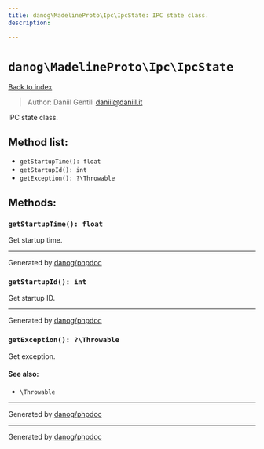```yaml
---
title: danog\MadelineProto\Ipc\IpcState: IPC state class.
description: 

---
```

# `danog\MadelineProto\Ipc\IpcState`
[Back to index](../../../index.md)

> Author: Daniil Gentili <daniil@daniil.it>  
  

IPC state class.  




## Method list:
* `getStartupTime(): float`
* `getStartupId(): int`
* `getException(): ?\Throwable`

## Methods:
### `getStartupTime(): float`

Get startup time.


---
Generated by [danog/phpdoc](https://phpdoc.daniil.it)

### `getStartupId(): int`

Get startup ID.


---
Generated by [danog/phpdoc](https://phpdoc.daniil.it)

### `getException(): ?\Throwable`

Get exception.


#### See also: 
* `\Throwable`



---
Generated by [danog/phpdoc](https://phpdoc.daniil.it)

---
Generated by [danog/phpdoc](https://phpdoc.daniil.it)
